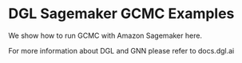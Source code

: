 # DGL Sagemaker GCMC Examples
We show how to run GCMC with Amazon Sagemaker here.

For more information about DGL and GNN please refer to docs.dgl.ai
